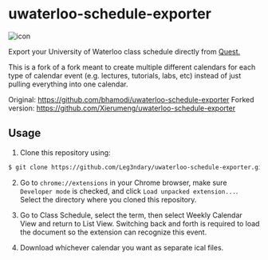 # uwaterloo-schedule-exporter

![icon](https://cloud.githubusercontent.com/assets/7663987/9626057/a1ad3ef8-510f-11e5-9f85-4b16138bdffe.png)

Export your University of Waterloo class schedule directly from [Quest.](https://uwaterloo.ca/quest/)

This is a fork of a fork meant to create multiple different calendars for each type of calendar event (e.g. lectures, tutorials, labs, etc) instead of just pulling everything into one calendar.

Original: https://github.com/bhamodi/uwaterloo-schedule-exporter
Forked version: https://github.com/Xierumeng/uwaterloo-schedule-exporter

## Usage

1. Clone this repository using:

```bash
$ git clone https://github.com/Leg3ndary/uwaterloo-schedule-exporter.git
```

2. Go to `chrome://extensions` in your Chrome browser, make sure `Developer mode` is checked, and click `Load unpacked extension...`. Select the directory where you cloned this repository.

3. Go to Class Schedule, select the term, then select Weekly Calendar View and return to List View. Switching back and forth is required to load the document so the extension can recognize this event.

4. Download whichever calendar you want as separate ical files.
